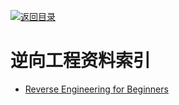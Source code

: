 [![返回目录](https://parg.co/UGo)](https://parg.co/b4z)

# 逆向工程资料索引

* [Reverse Engineering for Beginners](https://github.com/dennis714/RE-for-beginners)
